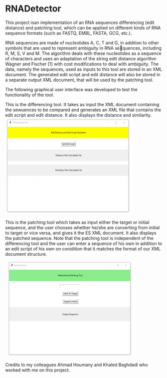 # RNADetector
This project isan implementation of an RNA sequences differencing (edit 
distance) and patching tool, which can be applied on different kinds of RNA sequence formats (such as
FASTQ, EMBL, FASTA, GCG, etc.).

RNA sequences are made of nucleotides A, C, T and G, in addition to other symbols that are used to represent ambiguity in RNA sequences, including R, M, S, V and M. The algorithm deals with these nucleotides as a sequence of characters and uses an adaptation of the string edit distance algorithm Wagner and Fischer [1] with cost modifications to deal with ambiguity. 
The data, namely the sequences, used as inputs to this tool are stored in an XML document. The generated edit script and edit distance will also be stored in a separate output XML document, that will be used by the patching tool.

The following graphical user interface was developed to test the functionality of the tool.

This is the differencing tool. It takes as input the XML document containing the sewuences to be compared and generates an XML file that contains the edit script and edit distance. It also displays the distance and similarity.
![GitHub Logo](https://github.com/carlaghanem/RNADetector/blob/main/images/Differencing%20Tool.png)

This is the patching tool which takes as input either the target or initial sequence, and the user chooses whether he/she are converting from initial to target or vice versa, and gives it the ES XML document. It also displays the patched sequence. 
Note that the patching tool is independent of the differencing tool and the user can enter a sequence of his own in addition to an edit script of his own on conidition that it matches the format of our XML document structure.

![GitHub Logo](https://github.com/carlaghanem/RNADetector/blob/main/images/Patching%20Tool.png)


Credits to my colleagues Ahmad Houmany and Khaled Baghdadi who worked with me on this project.
